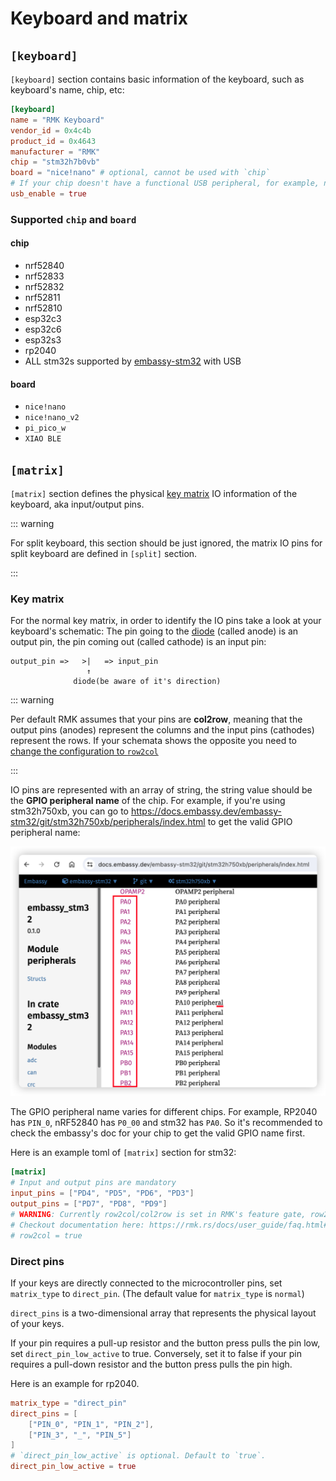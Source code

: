# Keyboard and matrix

## `[keyboard]`

`[keyboard]` section contains basic information of the keyboard, such as keyboard's name, chip, etc:

```toml
[keyboard]
name = "RMK Keyboard"
vendor_id = 0x4c4b
product_id = 0x4643
manufacturer = "RMK"
chip = "stm32h7b0vb"
board = "nice!nano" # optional, cannot be used with `chip`
# If your chip doesn't have a functional USB peripheral, for example, nRF52832/esp32c3(esp32c3 has only USB serial, not full functional USB), set `usb_enable` to false
usb_enable = true
```

### Supported `chip` and `board`

#### chip

- nrf52840
- nrf52833
- nrf52832
- nrf52811
- nrf52810
- esp32c3
- esp32c6
- esp32s3
- rp2040
- ALL stm32s supported by [embassy-stm32](https://github.com/embassy-rs/embassy/blob/main/embassy-stm32/Cargo.toml) with USB

#### board

- `nice!nano`
- `nice!nano_v2`
- `pi_pico_w`   
- `XIAO BLE`

## `[matrix]`

`[matrix]` section defines the physical [key matrix](https://docs.qmk.fm/how_a_matrix_works) IO information of the keyboard, aka input/output pins.

::: warning

For split keyboard, this section should be just ignored, the matrix IO pins for split keyboard are defined in `[split]` section.

:::

### Key matrix

For the normal key matrix, in order to identify the IO pins take a look at your keyboard's schematic: The pin going to the [diode](https://en.wikipedia.org/wiki/Diode) (called anode) is an output pin, the pin coming out (called cathode) is an input pin:

```
output_pin =>   >|   => input_pin
                 ↑
              diode(be aware of it's direction)
```

::: warning

Per default RMK assumes that your pins are <b>col2row</b>, meaning that the output pins (anodes) represent the columns and the input pins (cathodes) represent the rows. If your schemata shows the opposite you need to <a href="https://rmk.rs/docs/user_guide/faq.html#my-matrix-is-row2col-the-matrix-doesn-t-work"> change the configuration to `row2col`</a>

:::

IO pins are represented with an array of string, the string value should be the **GPIO peripheral name** of the chip. For example, if you're using stm32h750xb, you can go to <https://docs.embassy.dev/embassy-stm32/git/stm32h750xb/peripherals/index.html> to get the valid GPIO peripheral name:

![gpio_peripheral_name](../../../images/gpio_peripheral_name.png)

The GPIO peripheral name varies for different chips. For example, RP2040 has `PIN_0`, nRF52840 has `P0_00` and stm32 has `PA0`. So it's recommended to check the embassy's doc for your chip to get the valid GPIO name first.

Here is an example toml of `[matrix]` section for stm32:

```toml
[matrix]
# Input and output pins are mandatory
input_pins = ["PD4", "PD5", "PD6", "PD3"]
output_pins = ["PD7", "PD8", "PD9"]
# WARNING: Currently row2col/col2row is set in RMK's feature gate, row2col config here is valid ONLY when you're using cloud compilation
# Checkout documentation here: https://rmk.rs/docs/user_guide/faq.html#my-matrix-is-row2col-the-matrix-doesn-t-work
# row2col = true
```

### Direct pins

If your keys are directly connected to the microcontroller pins, set `matrix_type` to `direct_pin`. (The default value for `matrix_type` is `normal`)

`direct_pins` is a two-dimensional array that represents the physical layout of your keys.

If your pin requires a pull-up resistor and the button press pulls the pin low, set `direct_pin_low_active` to true. Conversely, set it to false if your pin requires a pull-down resistor and the button press pulls the pin high.

Here is an example for rp2040.

```toml
matrix_type = "direct_pin"
direct_pins = [
    ["PIN_0", "PIN_1", "PIN_2"],
    ["PIN_3", "_", "PIN_5"]
]
# `direct_pin_low_active` is optional. Default to `true`.
direct_pin_low_active = true
```

